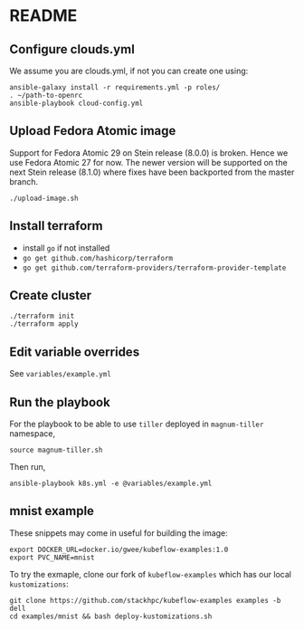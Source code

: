 # README

Configure clouds.yml
--------------------

We assume you are clouds.yml, if not you can create one using:

    ansible-galaxy install -r requirements.yml -p roles/
    . ~/path-to-openrc
    ansible-playbook cloud-config.yml

Upload Fedora Atomic image
--------------------------

Support for Fedora Atomic 29 on Stein release (8.0.0) is broken. Hence we use
Fedora Atomic 27 for now. The newer version will be supported on the next Stein
release (8.1.0) where fixes have been backported from the master branch.

    ./upload-image.sh

Install terraform
-----------------

- install `go` if not installed
- `go get github.com/hashicorp/terraform`
- `go get github.com/terraform-providers/terraform-provider-template`

Create cluster
--------------

    ./terraform init
    ./terraform apply

Edit variable overrides
-----------------------

See `variables/example.yml`

Run the playbook
----------------

For the playbook to be able to use `tiller` deployed in `magnum-tiller` namespace,

    source magnum-tiller.sh

Then run,

    ansible-playbook k8s.yml -e @variables/example.yml


mnist example
-------------

These snippets may come in useful for building the image:

    export DOCKER_URL=docker.io/gwee/kubeflow-examples:1.0
    export PVC_NAME=mnist

To try the exmaple, clone our fork of `kubeflow-examples` which has our local
`kustomizations`:

    git clone https://github.com/stackhpc/kubeflow-examples examples -b dell
    cd examples/mnist && bash deploy-kustomizations.sh
